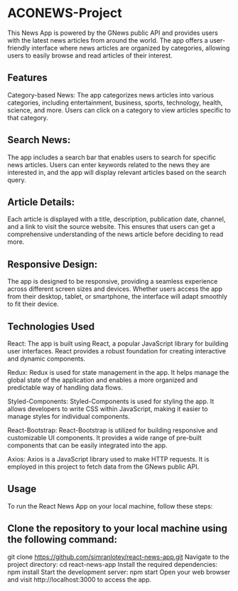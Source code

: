 ﻿# ACONEWS-Project
This News App is powered by the GNews public API and provides users with the latest news articles from around the world. The app offers a user-friendly interface where news articles are organized by categories, allowing users to easily browse and read articles of their interest.

## Features
Category-based News: The app categorizes news articles into various categories, including entertainment, business, sports, technology, health, science, and more. Users can click on a category to view articles specific to that category.

## Search News:
The app includes a search bar that enables users to search for specific news articles. Users can enter keywords related to the news they are interested in, and the app will display relevant articles based on the search query.

## Article Details: 
Each article is displayed with a title, description, publication date, channel, and a link to visit the source website. This ensures that users can get a comprehensive understanding of the news article before deciding to read more.

## Responsive Design:
The app is designed to be responsive, providing a seamless experience across different screen sizes and devices. Whether users access the app from their desktop, tablet, or smartphone, the interface will adapt smoothly to fit their device.

## Technologies Used
React: The app is built using React, a popular JavaScript library for building user interfaces. React provides a robust foundation for creating interactive and dynamic components.

Redux: Redux is used for state management in the app. It helps manage the global state of the application and enables a more organized and predictable way of handling data flows.

Styled-Components: Styled-Components is used for styling the app. It allows developers to write CSS within JavaScript, making it easier to manage styles for individual components.

React-Bootstrap: React-Bootstrap is utilized for building responsive and customizable UI components. It provides a wide range of pre-built components that can be easily integrated into the app.

Axios: Axios is a JavaScript library used to make HTTP requests. It is employed in this project to fetch data from the GNews public API.

## Usage
To run the React News App on your local machine, follow these steps:

## Clone the repository to your local machine using the following command:
git clone https://github.com/simranlotey/react-news-app.git
Navigate to the project directory:
cd react-news-app
Install the required dependencies:
npm install
Start the development server:
npm start
Open your web browser and visit http://localhost:3000 to access the app.
